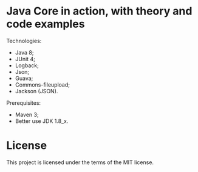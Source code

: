 # Java Core in action, with theory and code examples

Technologies:
- Java 8;
- JUnit 4;
- Logback;
- Json;
- Guava;
- Commons-fileupload;
- Jackson (JSON).


Prerequisites:
- Maven 3;
- Better use JDK 1.8_x.

# License

This project is licensed under the terms of the MIT license.